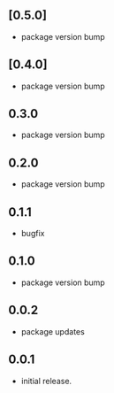 ## [0.5.0]
* package version bump

## [0.4.0]
* package version bump

## 0.3.0

* package version bump

## 0.2.0

* package version bump

## 0.1.1

* bugfix

## 0.1.0

* package version bump

## 0.0.2

* package updates

## 0.0.1

* initial release.
